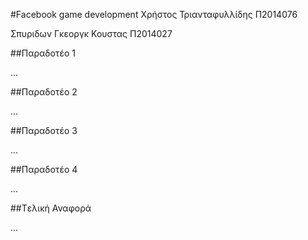 #Facebook game development
Χρήστος Τριανταφυλλίδης
Π2014076

Σπυριδων Γκεοργκ Κουστας
Π2014027

##Παραδοτέο 1

...

##Παραδοτέο 2

…

##Παραδοτέο 3

...

##Παραδοτέο 4

...

##Tελική Αναφορά

...
